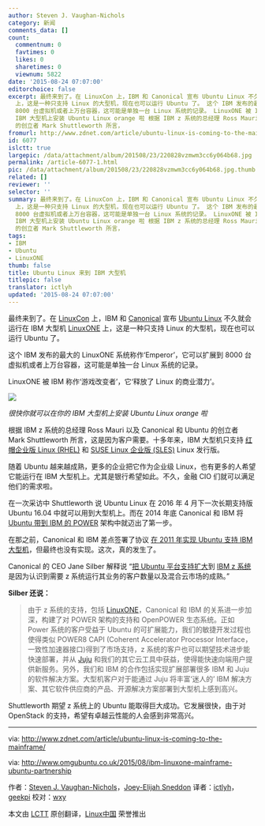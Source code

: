 ```yaml
---
author: Steven J. Vaughan-Nichols
category: 新闻
comments_data: []
count:
  commentnum: 0
  favtimes: 0
  likes: 0
  sharetimes: 0
  viewnum: 5822
date: '2015-08-24 07:07:00'
editorchoice: false
excerpt: 最终来到了。在 LinuxCon 上，IBM 和 Canonical 宣布 Ubuntu Linux 不久就会运行在 IBM 大型机 LinuxONE
  上，这是一种只支持 Linux 的大型机，现在也可以运行 Ubuntu 了。 这个 IBM 发布的最大的 LinuxONE 系统称作Emperor，它可以扩展到
  8000 台虚拟机或者上万台容器，这可能是单独一台 Linux 系统的记录。 LinuxONE 被 IBM 称作游戏改变者，它释放了 Linux 的商业潜力。  很快你就可以在你的
  IBM 大型机上安装 Ubuntu Linux orange 啦 根据 IBM z 系统的总经理 Ross Mauri 以及 Canonical 和 Ubuntu
  的创立者 Mark Shuttleworth 所言，
fromurl: http://www.zdnet.com/article/ubuntu-linux-is-coming-to-the-mainframe/
id: 6077
islctt: true
largepic: /data/attachment/album/201508/23/220828vzmwm3cc6y064b68.jpg
permalink: /article-6077-1.html
pic: /data/attachment/album/201508/23/220828vzmwm3cc6y064b68.jpg.thumb.jpg
related: []
reviewer: ''
selector: ''
summary: 最终来到了。在 LinuxCon 上，IBM 和 Canonical 宣布 Ubuntu Linux 不久就会运行在 IBM 大型机 LinuxONE
  上，这是一种只支持 Linux 的大型机，现在也可以运行 Ubuntu 了。 这个 IBM 发布的最大的 LinuxONE 系统称作Emperor，它可以扩展到
  8000 台虚拟机或者上万台容器，这可能是单独一台 Linux 系统的记录。 LinuxONE 被 IBM 称作游戏改变者，它释放了 Linux 的商业潜力。  很快你就可以在你的
  IBM 大型机上安装 Ubuntu Linux orange 啦 根据 IBM z 系统的总经理 Ross Mauri 以及 Canonical 和 Ubuntu
  的创立者 Mark Shuttleworth 所言，
tags:
- IBM
- Ubuntu
- LinuxONE
thumb: false
title: Ubuntu Linux 来到 IBM 大型机
titlepic: false
translator: ictlyh
updated: '2015-08-24 07:07:00'
---
```


最终来到了。在 [LinuxCon](http://events.linuxfoundation.org/events/linuxcon-north-america) 上，IBM 和 [Canonical](http://www.canonical.com/) 宣布 [Ubuntu Linux](http://www.ubuntu.comj/) 不久就会运行在 IBM 大型机 [LinuxONE](http://events.linuxfoundation.org/events/linuxcon-north-america) 上，这是一种只支持 Linux 的大型机，现在也可以运行 Ubuntu 了。


这个 IBM 发布的最大的 LinuxONE 系统称作‘Emperor’，它可以扩展到 8000 台虚拟机或者上万台容器，这可能是单独一台 Linux 系统的记录。


LinuxONE 被 IBM 称作‘游戏改变者’，它‘释放了 Linux 的商业潜力’。


![](/data/attachment/album/201508/23/220828vzmwm3cc6y064b68.jpg)


*很快你就可以在你的 IBM 大型机上安装 Ubuntu Linux orange 啦*


根据 IBM z 系统的总经理 Ross Mauri 以及 Canonical 和 Ubuntu 的创立者 Mark Shuttleworth 所言，这是因为客户需要。十多年来，IBM 大型机只支持 [红帽企业版 Linux (RHEL)](http://www.redhat.com/en/technologies/linux-platforms/enterprise-linux) 和 [SUSE Linux 企业版 (SLES)](https://www.suse.com/products/server/) Linux 发行版。


随着 Ubuntu 越来越成熟，更多的企业把它作为企业级 Linux，也有更多的人希望它能运行在 IBM 大型机上。尤其是银行希望如此。不久，金融 CIO 们就可以满足他们的需求啦。


在一次采访中 Shuttleworth 说 Ubuntu Linux 在 2016 年 4 月下一次长期支持版 Ubuntu 16.04 中就可以用到大型机上。而在 2014 年底 Canonical 和 IBM 将 [Ubuntu 带到 IBM 的 POWER](http://www.zdnet.com/article/ibm-doubles-down-on-linux/) 架构中就迈出了第一步。


在那之前，Canonical 和 IBM 差点签署了协议 [在 2011 年实现 Ubuntu 支持 IBM 大型机](http://www.zdnet.com/article/mainframe-ubuntu-linux/)，但最终也没有实现。这次，真的发生了。


Canonical 的 CEO Jane Silber 解释说 “[把 Ubuntu 平台支持扩大](https://insights.ubuntu.com/2015/08/17/ibm-and-canonical-plan-ubuntu-support-on-ibm-z-systems-mainframe/)到 [IBM z 系统](http://www-03.ibm.com/systems/uk/z/) 是因为认识到需要 z 系统运行其业务的客户数量以及混合云市场的成熟。”


**Silber 还说：**



> 
> 由于 z 系统的支持，包括 [LinuxONE](http://www.zdnet.com/article/linuxone-ibms-new-linux-mainframes/)，Canonical 和 IBM 的关系进一步加深，构建了对 POWER 架构的支持和 OpenPOWER 生态系统。正如 Power 系统的客户受益于 Ubuntu 的可扩展能力，我们的敏捷开发过程也使得类似 POWER8 CAPI (Coherent Accelerator Processor Interface，一致性加速器接口)得到了市场支持，z 系统的客户也可以期望技术进步能快速部署，并从 [Juju](https://jujucharms.com/) 和我们的其它云工具中获益，使得能快速向端用户提供新服务。另外，我们和 IBM 的合作包括实现扩展部署很多 IBM 和 Juju 的软件解决方案。大型机客户对于能通过 Juju 将丰富‘迷人的’ IBM 解决方案、其它软件供应商的产品、开源解决方案部署到大型机上感到高兴。
> 
> 
> 


Shuttleworth 期望 z 系统上的 Ubuntu 能取得巨大成功。它发展很快，由于对 OpenStack 的支持，希望有卓越云性能的人会感到非常高兴。




---


via: <http://www.zdnet.com/article/ubuntu-linux-is-coming-to-the-mainframe/>


via: <http://www.omgubuntu.co.uk/2015/08/ibm-linuxone-mainframe-ubuntu-partnership>


作者：[Steven J. Vaughan-Nichols](http://www.zdnet.com/meet-the-team/us/steven-j-vaughan-nichols/)，[Joey-Elijah Sneddon](http://www.zdnet.com/meet-the-team/us/steven-j-vaughan-nichols/) 译者：[ictlyh](https://github.com/ictlyh)，[geekpi](https://github.com/geekpi) 校对：[wxy](https://github.com/wxy)


本文由 [LCTT](https://github.com/LCTT/TranslateProject) 原创翻译，[Linux中国](https://linux.cn/) 荣誉推出